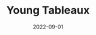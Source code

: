 ---
org: MIT
courseno: 18.217
title: Young Tableaux
subject: Math
date: 2022-09-01
term: Fall 2022
status: WIP
notes: 18-217.pdf
code: 18.217
site:
instructor: Alex Postnikov
comment: 
---